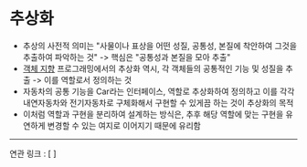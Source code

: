# 추상화

- 추상의 사전적 의미는 "사물이나 표상을 어떤 성질, 공통성, 본질에 착안하여 그것을 추출하여 파악하는 것" -> 핵심은 "공통성과 본질을 모아 추출"
- [객체 지향](객체%20지향.md) 프로그래밍에서의 추상화 역시, 각 객체들의 공통적인 기능 및 성질을 추출 -> 이를 역할로서 정의하는 것
- 자동차의 공통 기능을 Car라는 인터페이스, 역할로 추상화하여 정의하고 이를 각각 내연자동차와 전기자동차로 구체화해서 구현할 수 있게끔 하는 것이 추상화의 목적
- 이처럼 역할과 구현을 분리하여 설계하는 방식은, 추후 해당 역할에 맞는 구현을 유연하게 변경할 수 있는 여지로 이어지기 때문에 유리함




---
연관 링크 : [ ]
